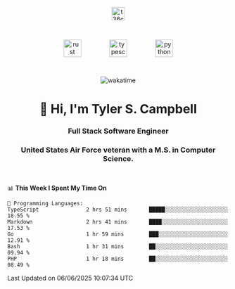 <p align="center">
<a href="https://www.linkedin.com/in/t36campbell" target="blank"><img align="center" src="https://ik.imagekit.io/t36campbell/Portfolio/linkedin.png.original_m8bbGgPh6.png" alt="t36campbell" height="30" width="30" /></a>
</p>
<p align="center">
    <img src="https://rustacean.net/assets/rustacean-orig-noshadow.svg" alt="rust" width="40" height="40" style="margin: 6%;" />
    <img src="https://cdn.worldvectorlogo.com/logos/typescript.svg" alt="typescript" width="40" height="40" style="margin: 6%;" />
    <img src="https://cdn.worldvectorlogo.com/logos/python-5.svg" alt="python" width="40" height="40" style="margin: 6%;" />
</p>
<div align="center">
  
  ![wakatime](https://wakatime.com/badge/user/738aac7f-8868-4bc3-a1df-4c36703ee4b6.svg)
  
</div>

<h1 align="center">👋 Hi, I'm Tyler S. Campbell</h1>
<h3 align="center">Full Stack Software Engineer</h3>
<h3 align="center">United States Air Force veteran with a M.S. in Computer Science.</h3>
<br>

<!--START_SECTION:waka-->
📊 **This Week I Spent My Time On** 

```text
💬 Programming Languages: 
TypeScript               2 hrs 51 mins       █████░░░░░░░░░░░░░░░░░░░░   18.55 % 
Markdown                 2 hrs 41 mins       ████░░░░░░░░░░░░░░░░░░░░░   17.53 % 
Go                       1 hr 59 mins        ███░░░░░░░░░░░░░░░░░░░░░░   12.91 % 
Bash                     1 hr 31 mins        ██░░░░░░░░░░░░░░░░░░░░░░░   09.94 % 
PHP                      1 hr 18 mins        ██░░░░░░░░░░░░░░░░░░░░░░░   08.49 % 
```


 Last Updated on 06/06/2025 10:07:34 UTC
<!--END_SECTION:waka-->
